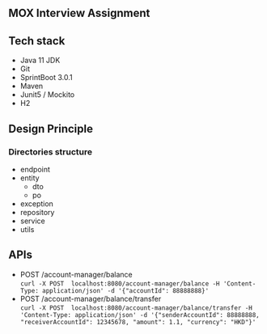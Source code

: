 ## MOX Interview Assignment

## Tech stack
- Java 11 JDK
- Git
- SprintBoot 3.0.1
- Maven
- Junit5 / Mockito
- H2

## Design Principle
### Directories structure
- endpoint
- entity
  - dto
  - po
- exception
- repository
- service
- utils

## APIs
- POST /account-manager/balance<br />
``` curl -X POST  localhost:8080/account-manager/balance -H 'Content-Type: application/json' -d '{"accountId": 88888888}' ```
- POST /account-manager/balance/transfer<br />
``` curl -X POST  localhost:8080/account-manager/balance/transfer -H 'Content-Type: application/json' -d '{"senderAccountId": 88888888, "receiverAccountId": 12345678, "amount": 1.1, "currency": "HKD"}' ```
